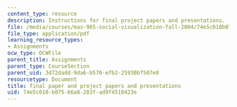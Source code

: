 ```yaml
---
content_type: resource
description: Instructions for final project papers and presentations.
file: /media/courses/mas-965-social-visualization-fall-2004/74e5c010b07566a8283fad9f4510423e_assn13.pdf
file_type: application/pdf
learning_resource_types:
- Assignments
ocw_type: OCWFile
parent_title: Assignments
parent_type: CourseSection
parent_uid: 3d72dadd-9da6-b570-efb2-25930bf507e8
resourcetype: Document
title: final paper and project papers and presentations
uid: 74e5c010-b075-66a8-283f-ad9f4510423e
---
```

